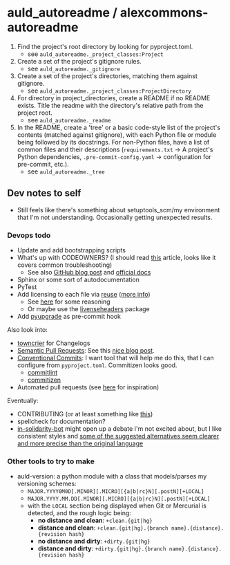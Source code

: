 # auld_autoreadme / alexcommons-autoreadme

1. Find the project's root directory by looking for pyproject.toml.
   - see `auld_autoreadme._project_classes:Project`
2. Create a set of the project's gitignore rules.
   - see `auld_autoreadme._gitignore`
3. Create a set of the project's directories, matching them against gitignore.
   - see `auld_autoreadme._project_classes:ProjectDirectory`
4. For directory in project_directories, create a README if no README exists.
Title the readme with the directory's relative path from the project root.
   - see `auld_autoreadme._readme`
5. In the README, create a 'tree' or a basic code-style list of the project's
contents (matched against gitignore), with each Python file or module being
followed by its docstrings. For non-Python files, have a list of common files
and their descriptions (`requirements.txt` -> A project's Python dependencies,
`.pre-commit-config.yaml` -> configuration for pre-commit, etc.).
   - see `auld_autoreadme._tree`

## Dev notes to self

- Still feels like there's something about setuptools_scm/my environment that I'm not understanding. Occasionally getting unexpected results.

### Devops todo

- Update and add bootstrapping scripts
- What's up with CODEOWNERS? (I should read [this](https://medium.com/expedia-group-tech/owning-your-codeowners-file-332e288c1d12) article, looks like it covers common troubleshooting)
  - See also [GitHub blog post](https://github.blog/2017-07-06-introducing-code-owners/) and [official docs](https://docs.github.com/en/repositories/managing-your-repositorys-settings-and-features/customizing-your-repository/about-code-owners)
- Sphinx or some sort of autodocumentation
- PyTest
- Add licensing to each file via [reuse](https://reuse.readthedocs.io/en/stable/index.html) ([more info](https://reuse.software/tutorial/))
  - See [here](https://opensource.stackexchange.com/a/7685) for some reasoning
  - Or maybe use the [livenseheaders](https://pypi.org/project/licenseheaders/) package
- Add [pyupgrade](https://github.com/asottile/pyupgrade) as pre-commit hook

Also look into:

- [towncrier](https://github.com/twisted/towncrier) for Changelogs
- [Semantic Pull Requests](https://github.com/apps/semantic-pull-requests): See this [nice blog post](https://mestrak.com/blog/semantic-release-with-python-poetry-github-actions-20nn).
- [Conventional Commits](https://www.conventionalcommits.org/en/v1.0.0/): I want tool that will help me do this, that I can configure from `pyproject.toml`. Commitizen looks good.
  - [commitlint](https://commitlint.js.org/#/reference-configuration)
  - [commitizen](https://commitizen-tools.github.io/commitizen/config/)
- Automated pull requests (see [here](https://peterevans.dev/posts/github-actions-how-to-create-pull-requests-automatically/) for inspiration)

Eventually:

- CONTRIBUTING (or at least something like [this](https://gist.github.com/mherrmann/5ce21814789152c17abd91c0b3eaadca))
- spellcheck for documentation?
- [in-solidarity-bot](https://github.com/apps/in-solidarity) might open up a debate I'm not excited about, but I like consistent styles and [some of the suggested alternatives seem clearer and more precise than the original language](https://github.com/jpoehnelt/in-solidarity-bot/blob/main/src/rules.ts)

### Other tools to try to make

- auld-version: a python module with a class that models/parses my versioning schemes:
   - `MAJOR.YYYY0M0D[.MINOR][.MICRO][{a|b|rc}N][.postN][+LOCAL]`
   - `MAJOR.YYYY.MM.DD[.MINOR][.MICRO][{a|b|rc}N][.postN][+LOCAL]`
   - with the `LOCAL` section being displayed when Git or Mercurial is detected, and the rough logic being:
     - **no distance and clean**: `+clean.{git|hg}`
     - **distance and clean**: `+clean.{git|hg}.{branch name}.{distance}.{revision hash}`
     - **no distance and dirty**: `+dirty.{git|hg}`
     - **distance and dirty**: `+dirty.{git|hg}.{branch name}.{distance}.{revision hash}`
